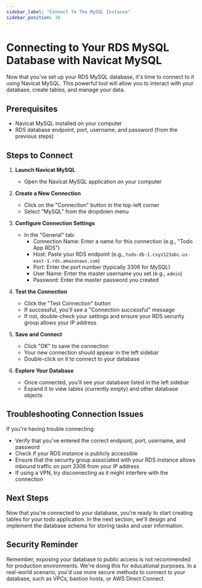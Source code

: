 ```yaml
---
sidebar_label: "Connect To The MySQL Instance"
sidebar_position: 30
---
```


# Connecting to Your RDS MySQL Database with Navicat MySQL

Now that you've set up your RDS MySQL database, it's time to connect to it using Navicat MySQL. This powerful tool will allow you to interact with your database, create tables, and manage your data.

## Prerequisites

- Navicat MySQL installed on your computer
- RDS database endpoint, port, username, and password (from the previous steps)

## Steps to Connect

1. **Launch Navicat MySQL**

   - Open the Navicat MySQL application on your computer

2. **Create a New Connection**

   - Click on the "Connection" button in the top-left corner
   - Select "MySQL" from the dropdown menu

3. **Configure Connection Settings**

   - In the "General" tab:
     - Connection Name: Enter a name for this connection (e.g., "Todo App RDS")
     - Host: Paste your RDS endpoint (e.g., `todo-db-1.cxyz123abc.us-east-1.rds.amazonaws.com`)
     - Port: Enter the port number (typically 3306 for MySQL)
     - User Name: Enter the master username you set (e.g., `admin`)
     - Password: Enter the master password you created

4. **Test the Connection**

   - Click the "Test Connection" button
   - If successful, you'll see a "Connection successful" message
   - If not, double-check your settings and ensure your RDS security group allows your IP address

5. **Save and Connect**

   - Click "OK" to save the connection
   - Your new connection should appear in the left sidebar
   - Double-click on it to connect to your database

6. **Explore Your Database**
   - Once connected, you'll see your database listed in the left sidebar
   - Expand it to view tables (currently empty) and other database objects

## Troubleshooting Connection Issues

If you're having trouble connecting:

- Verify that you've entered the correct endpoint, port, username, and password
- Check if your RDS instance is publicly accessible
- Ensure that the security group associated with your RDS instance allows inbound traffic on port 3306 from your IP address
- If using a VPN, try disconnecting as it might interfere with the connection

## Next Steps

Now that you're connected to your database, you're ready to start creating tables for your todo application. In the next section, we'll design and implement the database schema for storing tasks and user information.

## Security Reminder

Remember, exposing your database to public access is not recommended for production environments. We're doing this for educational purposes. In a real-world scenario, you'd use more secure methods to connect to your database, such as VPCs, bastion hosts, or AWS Direct Connect.

